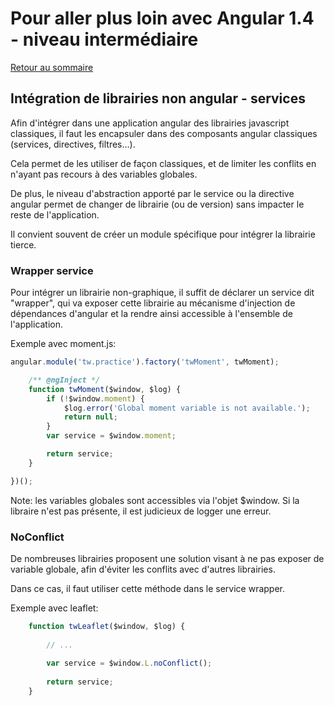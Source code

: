 # Pour aller plus loin avec Angular 1.4 - niveau intermédiaire

[Retour au sommaire](02.00.angular-intermediate.documentation-fr.md)

## Intégration de librairies non angular - services

Afin d'intégrer dans une application angular des librairies javascript classiques, il faut les encapsuler dans des composants angular classiques (services, directives, filtres...).

Cela permet de les utiliser de façon classiques, et de limiter les conflits en n'ayant pas recours à des variables globales.

De plus, le niveau d'abstraction apporté par le service ou la directive angular permet de changer de librairie (ou de version) sans impacter le reste de l'application.

Il convient souvent de créer un module spécifique pour intégrer la librairie tierce.

### Wrapper service

Pour intégrer un librairie non-graphique, il suffit de déclarer un service dit "wrapper", qui va exposer cette librairie au mécanisme d'injection de dépendances d'angular et la rendre ainsi accessible à l'ensemble de l'application.

Exemple avec moment.js:


``` js
angular.module('tw.practice').factory('twMoment', twMoment);

    /** @ngInject */
    function twMoment($window, $log) {
        if (!$window.moment) {
            $log.error('Global moment variable is not available.');
            return null;
        }
        var service = $window.moment;

        return service;
    }

})();
```

Note: les variables globales sont accessibles via l'objet $window. Si la libraire n'est pas présente, il est judicieux de logger une erreur.

### NoConflict

De nombreuses librairies proposent une solution visant à ne pas exposer de variable globale, afin d'éviter les conflits avec d'autres librairies.

Dans ce cas, il faut utiliser cette méthode dans le service wrapper.

Exemple avec leaflet:

``` js
    function twLeaflet($window, $log) {
        
        // ...
        
        var service = $window.L.noConflict();
        
        return service;
    }
```
